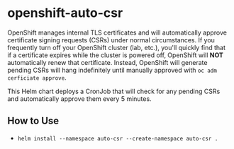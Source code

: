 # openshift-auto-csr

OpenShift manages internal TLS certificates and will automatically approve
certificate signing requests (CSRs) under normal circumstances. If you
frequently turn off your OpenShift cluster (lab, etc.), you'll quickly find
that if a certificate expires while the cluster is powered off, OpenShift will
**NOT** automatically renew that certificate. Instead, OpenShift will generate
pending CSRs will hang indefinitely until manually approved with `oc adm
cerficiate approve`.

This Helm chart deploys a CronJob that will check for any pending CSRs and
automatically approve them every 5 minutes.

## How to Use

* `helm install --namespace auto-csr --create-namespace auto-csr .`
